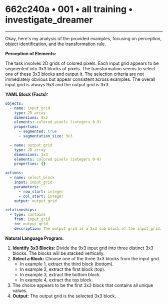 # 662c240a • 001 • all training • investigate_dreamer

---
Okay, here's my analysis of the provided examples, focusing on perception, object identification, and the transformation rule.

**Perception of Elements:**

The task involves 2D grids of colored pixels. Each input grid appears to be segmented into 3x3 blocks of pixels. The transformation seems to select one of these 3x3 blocks and output it. The selection criteria are not immediately obvious but appear consistent across examples.  The overall input grid is always 9x3 and the output grid is 3x3.

**YAML Block (Facts):**



```yaml
objects:
  - name: input_grid
    type: 2D array
    dimensions: 9x3
    elements: colored pixels (integers 0-9)
    properties:
      - segmented: true
      - segmentation_size: 3x3

  - name: output_grid
    type: 2D array
    dimensions: 3x3
    elements: colored pixels (integers 0-9)
    properties: {}

actions:
  - name: select_block
    input: input_grid
    parameters:
      - row_start: integer
      - col_start: integer
    output: output_grid

relationships:
  - type: contains
    from: input_grid
    to: output_grid
    description: The output grid is a 3x3 sub-block of the input_grid.

```



**Natural Language Program:**

1.  **Identify 3x3 Blocks:** Divide the 9x3 input grid into three distinct 3x3 blocks.  The blocks will be stacked vertically.
2.  **Select a Block:** Choose one of the three 3x3 blocks from the input grid.
    * In example 1, extract the third block (bottom).
    * In example 2, extract the first block (top).
    *   In example 3, extract the bottom block.
    *    In example 4, extract the top block.
3. The choice appears to be the first 3x3 block that contains all unique values.
4.  **Output:** The output grid is the selected 3x3 block.


